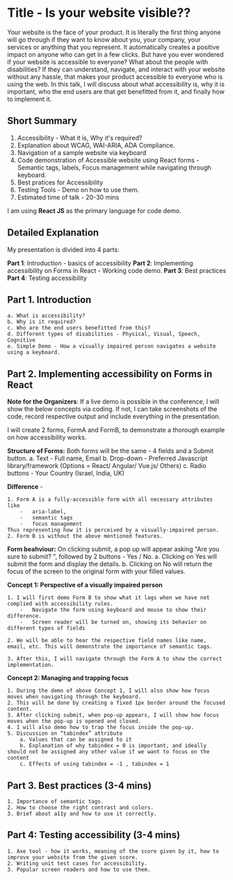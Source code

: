 # Title - Is your website visible??
Your website is the face of your product. It is literally the first thing anyone will go through if they want to know about you, your company, your services or anything that you represent. It automatically creates a positive impact on anyone who can get in a few clicks. But have you ever wondered if your website is accessible to everyone? What about the people with disabilities? If they can understand, navigate, and interact with your website without any hassle, that makes your product accessible to everyone who is using the web. In this talk, I will discuss about what accessibility is, why it is important, who the end users are that get benefitted from it, and finally how to implement it.

## Short Summary

1. Accessibility - What it is, Why it's required?
2. Explanation about WCAG, WAI-ARIA, ADA Compliance.
3. Navigation of a sample website via keyboard
4. Code demonstration of Accessible website using React forms - Semantic tags, labels, Focus management while navigating through keyboard. 
5. Best pratices for Accessibility
6. Testing Tools - Demo on how to use them.
7. Estimated time of talk - 20-30 mins

I am using **React JS** as the primary language for code demo.


## Detailed Explanation

My presentation is divided into 4 parts:

**Part 1**: Introduction - basics of accessibility
**Part 2**: Implementing accessibility on Forms in React - Working code demo.
**Part 3**: Best practices
**Part 4**: Testing accessibility


## Part 1. Introduction
	a. What is accessibility? 
	b. Why is it required?
	c. Who are the end users benefitted from this?
	d. Different types of disabilities - Physical, Visual, Speech, Cognitive 
	e. Simple Demo - How a visually impaired person navigates a website using a keyboard.

## Part 2. Implementing accessibility on Forms in React

**Note for the Organizers**: If a live demo is possible in the conference, I will show the below concepts via coding.
If not, I can take screenshots of the code, record respective output and include everything in the presentation.

I will create 2 forms, FormA and FormB, to demonstrate a thorough example on how accessibility works.
	
**Structure of Forms:**
Both forms will be the same - 4 fields and a Submit button.
		a. Text - Full name, Email
		b. Drop-down - Preferred Javascript library/framework (Options = React/ Angular/ Vue.js/ Others)
		c. Radio buttons - Your Country (Israel, India, UK)

**Difference** - 

	1. Form A is a fully-accessible form with all necessary attributes like 
		-	aria-label, 
		-	semantic tags
		- 	focus management
	Thus representing how it is perceived by a visually-impaired person. 
	2. Form B is without the above mentioned features.

**Form beahviour:** On clicking submit, a pop up will appear asking "Are you sure to submit? ", followed by 2 buttons - Yes / No.
		a. Clicking on Yes will submit the form and display the details.
		b. Clicking on No will return the focus of the screen to the original form with your filled values. 


**Concept 1: Perspective of a visually impaired person**
	
	1. I will first demo Form B to show what it lags when we have not complied with accessibility rules.
		-	Navigate the form using keyboard and mouse to show their difference.
		-	Screen reader will be turned on, showing its behavior on different types of fields
	
	2. We will be able to hear the respective field names like name, email, etc. This will demonstrate the importance of semantic tags.
	
	3. After this, I will navigate through the Form A to show the correct implementation.
	
**Concept 2: Managing and trapping focus**

	1. During the demo of above Concept 1, I will also show how focus moves when navigating through the keyboard.
	2. This will be done by creating a fixed 1px border around the focused content.
	3. After clicking submit, when pop-up appears, I will show how focus moves when the pop-up is opened and closed. 
	4. I will also demo how to trap the focus inside the pop-up.
	5. Discussion on “tabindex” attribute
		a. Values that can be assigned to it
		b. Explanation of why tabindex = 0 is important, and ideally should not be assigned any other value if we want to focus on the content 
		c. Effects of using tabindex = -1 , tabindex = 1
		
## Part 3. Best practices (3-4 mins)
	1. Importance of semantic tags.
	2. How to choose the right contrast and colors.
	3. Brief about a11y and how to use it correctly.

## Part 4: Testing accessibility (3-4 mins)
	1. Axe tool - how it works, meaning of the score given by it, how to improve your website from the given score.
	2. Writing unit test cases for accessibility.
	3. Popular screen readers and how to use them.
